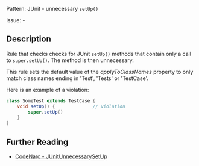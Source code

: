 Pattern: JUnit - unnecessary `setUp()`

Issue: -

## Description

Rule that checks checks for JUnit `setUp()` methods that contain only a call to `super.setUp()`. The method is then unnecessary.

This rule sets the default value of the *applyToClassNames* property to only match class names ending in 'Test', 'Tests' or 'TestCase'.

Here is an example of a violation:

``` groovy
class SomeTest extends TestCase {
    void setUp() {              // violation
        super.setUp()
    }
}
```

## Further Reading

* [CodeNarc - JUnitUnnecessarySetUp](http://codenarc.sourceforge.net/codenarc-rules-junit.html#JUnitUnnecessarySetUp)